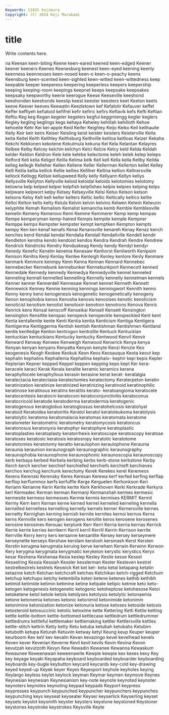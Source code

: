 ```yaml
---
Keywords: 11835 kojimura
Copyright: (C) 2024 Koji Murakami
---
```


# title

Write contents here.



na Keenan keen-biting
Keene keen-eared keened keen-edged Keener keener keeners Keenes Keenesburg keenest
keen-eyed keening keenly keenness keennesses keen-nosed keen-o keen-o-peachy keens Keensburg
keen-scented keen-sighted keen-witted keen-wittedness keep keepable keeper keeperess keepering keeperless
keepers keepership keeping keeping-room keepings keepnet keeps keepsake keepsakes keepsaky
keepworthy keerie keerogue Keese Keeseville keeshond keeshonden keeshonds keeslip keest
keester keesters keet Keeton keets keeve Keever keeves Keewatin Keezletown
kef Kefalotir Kefauver keffel Keffer keffiyeh kefiatoid kefifrel kefir kefiric
kefirs Keflavik kefs Kefti Keftian Keftiu Keg keg Kegan kegeler
kegelers kegful keggmiengg kegler keglers Kegley kegling keglings kegs kehaya
Keheley kehillah kehilloth Kehoe kehoeite Kehr Kei kei-apple Keid Keifer
Keighley Keijo Keiko Keil keilhauite Keily Keir keir keirs Keiser
Keisling keist keister keisters Keisterville Keita keita Keitel Keith Keithley
Keithsburg Keithville keitloa keitloas Keizer Kekaha Kekchi Kekkonen kekotene Kekulmula
kekuna Kel Kela Kelantan Kelayres Kelbee Kelby Kelcey kelchin kelchyn
Kelci Kelcie Kelcy keld Kelda Keldah kelder Keldon Keldron Kele
kele kelebe kelectome keleh kelek kelep keleps Kelford Keli kelia
Keligot Kelila Kelima kelk Kell kell Kella kella Kellby Kellda
kelleg kellegk Kelleher Kellen Kellene Keller Kellerman Kellerton kellet Kelley
Kelli Kellia kellia kellick Kellie kellies Kelliher Kellina kellion Kellnersville
kellock Kellogg Kellsie kellupweed Kelly kelly Kellyann Kellyn kellys Kellysville
Kellyton Kellyville keloid keloidal keloids kelotomies kelotomy kelowna kelp kelped
kelper kelpfish kelpfishes kelpie kelpies kelping kelps kelpware kelpwort kelpy
Kelsey Kelseyville Kelsi Kelso Kelson kelson kelsons Kelsy Kelt kelt
kelter kelters Keltic keltic Keltically keltics keltie Keltoi Kelton kelts
kelty Kelula Kelvin kelvin kelvins Kelwen Kelwin Kelwunn kelyphite Kemah
Kemalism Kemalist kemancha kemb Kemble Kemblesville kemelin Kemeny Kemerovo Kemi
Kemme Kemmerer Kemp kemp kempas Kempe kemperyman kemp-haired Kempis kempite
kemple Kempner Kemppe kemps Kempster kempster kempt kemptken Kempton kempts
kempy Ken ken kenaf kenafs Kenai Kenansville kenareh Kenay Kenaz
kench kenches kend Kendal kendal Kendalia Kendall Kendallville Kendell kendir
Kendleton kendna kendo kendoist kendos Kendra Kendrah Kendre Kendrew Kendrick
Kendricks Kendry Kenduskeag Kendy kendy Kendyl kendyr Kenedy Kenefic Kenelm
kenema Kenesaw Kenhorst Kenilworth Kenipsim Kenison Kenitra Kenji Kenlay Kenlee
Kenleigh Kenley kenlore Kenly Kenmare kenmark Kenmore kenmpy Kenn Kenna
Kennan Kennard Kennebec kennebecker Kennebunk kennebunker Kennebunkport Kennecott kenned Kennedale
Kennedy kennedy Kennedya Kennedyville kennel kenneled kenneling kennell kennelled kennelling
Kennelly kennelly kennelman kennels Kenner kenner Kennerdell Kennesaw Kennet kennet
Kenneth Kennett Kennewick Kenney Kennie kenning kennings kenningwort Kennith kenno
Kenny kenny keno kenogenesis kenogenetic kenogenetically kenogeny Kenon kenophobia kenos
Kenosha kenosis kenosises kenotic kenoticism kenoticist kenotism kenotist kenotoxin kenotron
kenotrons Kenova Kenric Kenrick kens Kensal kenscoff Kenseikai Kensell Kensett
Kensington kensington Kensitite kenspac kenspeck kenspeckle kenspeckled Kent kent Kenta
kentallenite kente Kenti Kentia kentia Kenticism Kentiga Kentigera Kentigerma Kentiggerma
Kentish kentish Kentishman Kentishmen Kentland kentle kentledge Kenton kentrogon kentrolite
Kentuck Kentuckian kentuckian kentuckians Kentucky kentucky Kentwood Kenvil Kenvir Kenward
Kenway Kenwee Kenweigh Kenwood Kenwrick Kenya kenya Kenyan kenyan kenyans
Kenyatta Kenyon kenyte Kenzi Kenzie Keo keogenesis Keogh Keokee Keokuk
Keon Keos Keosauqua Keota keout kep kephalin kephalins Kephallenia Kephallina
kephalo- kephir kepi kepis Kepler Keplerian Kepner kepped Keppel keppen
kepping keps kept Ker kera- keracele keraci Kerak Kerala keralite
keramic keramics kerana keraphyllocele keraphyllous kerasin kerasine kerat kerat- keratalgia
keratectacia keratectasia keratectomies keratectomy Keraterpeton keratin keratinization keratinize keratinized keratinizing
keratinoid keratinophilic keratinose keratinous keratins keratitis kerato- keratoangioma keratocele keratocentesis
keratocni keratoconi keratoconjunctivitis keratoconus keratocricoid keratode keratoderma keratodermia keratogenic keratogenous
keratoglobus keratoglossus keratohelcosis keratohyal keratoid Keratoidea keratoiritis Keratol keratol keratoleukoma
keratolysis keratolytic keratoma keratomalacia keratomas keratomata keratome keratometer keratometric keratometry
keratomycosis keratoncus keratonosus keratonyxis keratophyr keratophyre keratoplastic keratoplasties keratoplasty keratorrhexis
keratoscope keratoscopy keratose keratoses keratosic keratosis keratosropy keratotic keratotome keratotomies
keratotomy keratto keraulophon keraulophone Keraunia keraunia keraunion keraunograph keraunographic keraunography
keraunophobia keraunophone keraunophonic keraunoscopia keraunoscopy kerb kerbaya kerbed Kerbela kerbing
kerbs kerb-stone kerbstone Kerby Kerch kerch kercher kerchief kerchiefed kerchiefs
kerchieft kerchieves kerchoo kerchug kerchunk kerectomy Kerek Kerekes kerel Keremeos
Kerens Kerenski Kerensky Keres Keresan Kerewa kerf kerfed kerfing kerflap
kerflop kerflummox kerfs kerfuffle Kerge Kerguelen Kerhonkson Keri Keriann Kerianne
Kerin Kerite kerite Kerk Kerkhoven Kerki Kerkrade Kerkyra kerl Kermadec
Kerman kerman Kermanji Kermanshah kermes kermesic kermesite kermess kermesses Kermie
kermis kermises KERMIT Kermit Kermy Kern kern Kernan kerne kerned
kernel kerneled kerneling kernella kernelled kernelless kernelling kernelly kernels kerner
Kernersville kernes kernetty Kernighan kerning kernish kernite kernites kernoi kernos
Kerns kerns Kernville kero kerogen kerogens kerolite keros kerosene kerosenes
kerosine kerosines Kerouac kerplunk Kerr Kerri Kerria kerria kerrias Kerrick
Kerrie kerrie kerries kerrikerri Kerril kerril Kerrill Kerrin Kerrison kerrite
Kerrville Kerry kerry kers kersanne kersantite Kersey kersey kerseymere kerseynette
kerseys Kershaw kerslam kerslosh kersmash Kerst Kersten Kerstin kerugma kerugmata
keruing kerve kerwham Kerwin Kerwinn Kerwon Kery kerygma kerygmata kerygmatic
kerykeion kerystic kerystics Keryx kesar Keshena Keshenaa Kesia keslep Kesley
Keslie kesse Kessel Kesselring Kessia Kessiah Kessler kesslerman Kester Kesteven
kestrel kestrelkestrels kestrels Keswick Ket ket ket- keta ketal ketapang
ketatin ketazine ketch Ketchan ketchcraft ketches Ketchikan ketch-rigged Ketchum ketchup
ketchups ketchy ketembilla keten ketene ketenes kethib kethibh ketimid ketimide
ketimin ketimine ketine ketipate ketipic ketmie keto keto- ketogen ketogenesis
ketogenetic ketogenic ketoheptose ketohexose Ketoi ketoketene ketol ketole ketols ketolyses
ketolysis ketolytic ketonaemia ketone ketonemia ketones ketonic ketonimid ketonimide ketonimin
ketonimine ketonization ketonize ketonuria ketose ketoses ketoside ketosis ketosteroid ketosuccinic
ketotic ketoxime kette Kettering Ketti Kettie ketting kettle kettle-bottom kettle-bottomed
kettlecase kettledrum kettledrummer kettledrums kettleful kettlemaker kettlemaking kettler Kettlersville kettles
kettle-stitch kettrin Ketty ketty Ketu ketuba ketubah ketubahs Ketubim ketuboth
ketupa Keturah Ketuvim ketway ketyl Keung keup Keuper keuper keurboom
Kev keV kev kevalin Kevan kevazingo kevel kevelhead kevels Keven
kever Keverian Keverne Kevil kevil kevils Kevin Kevina Kevon kevutzah
kevutzoth Kevyn Kew Kewadin Kewanee Kewanna Kewaskum Kewaunee Keweenawan keweenawite
Kewpie kewpie kex kexes kexy Key key keyage keyaki Keyapaha
keyboard keyboarded keyboarder keyboarding keyboards key-bugle keybutton keycard keycards key-cold
key-drawing keyed keyed-up Keyek keyer Keyes Keyesport keyhole keyholes keying
Keylargo keyless keylet keylock keyman Keymar keymen keymove Keynes Keynesian
keynesian Keynesianism key-note keynote keynoted keynoter keynoters keynotes keynoting keypad
keypads Keyport keypress keypresses keypunch keypunched keypuncher keypunchers keypunches keypunching
keys keyseat keyseater Keyser keyserlick Keyserling keyset keysets keyslot keysmith
keyster keysters keystone keystoned Keystoner keystones keystroke keystrokes Keysville Keyte
